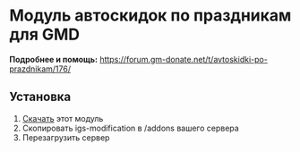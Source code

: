 # Модуль автоскидок по праздникам для GMD

**Подробнее и помощь:** https://forum.gm-donate.net/t/avtoskidki-po-prazdnikam/176/

## Установка

1. [Скачать](archive/refs/heads/main.zip) этот модуль
2. Скопировать igs-modification в /addons вашего сервера
3. Перезагрузить сервер
